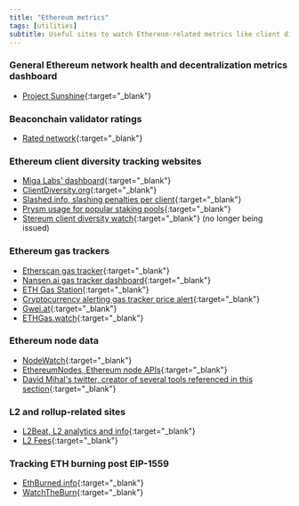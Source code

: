 ```yaml
---
title: "Ethereum metrics"
tags: [utilities]
subtitle: Useful sites to watch Ethereum-related metrics like client diversity, gas fees...
---
```


### General Ethereum network health and decentralization metrics dashboard

- [Project Sunshine](https://ethsunshine.com/){:target="_blank"}

### Beaconchain validator ratings

- [Rated network](https://www.rated.network/){:target="_blank"}

### Ethereum client diversity tracking websites

- [Miga Labs' dashboard](http://migalabs.es/crawler/dashboard){:target="_blank"}
- [ClientDiversity.org](https://clientdiversity.org/){:target="_blank"}
- [Slashed.info, slashing penalties per client](https://www.slashed.info/){:target="_blank"}
- [Prysm usage for popular staking pools](https://pools.invis.cloud/){:target="_blank"}
- [Stereum client diversity watch](https://stereum.net/client-diversity-watch/){:target="_blank"} (no longer being issued)

### Ethereum gas trackers

- [Etherscan gas tracker](https://etherscan.io/gastracker){:target="_blank"}
- [Nansen.ai gas tracker dashboard](https://pro.nansen.ai/gas-tracker){:target="_blank"}
- [ETH Gas Station](https://ethgasstation.info/){:target="_blank"}
- [Cryptocurrency alerting gas tracker price alert](https://cryptocurrencyalerting.com/eth-gas-tracker.html){:target="_blank"}
- [Gwei.at](https://www.gwei.at/){:target="_blank"}
- [ETHGas.watch](https://ethgas.watch/){:target="_blank"}

### Ethereum node data

- [NodeWatch](https://www.nodewatch.io/){:target="_blank"}
- [EthereumNodes, Ethereum node APIs](https://ethereumnodes.com/){:target="_blank"}
- [David Mihal's twitter, creator of several tools referenced in this section](https://twitter.com/dmihal){:target="_blank"}

### L2 and rollup-related sites

- [L2Beat, L2 analytics and info](https://l2beat.com/){:target="_blank"}
- [L2 Fees](https://l2fees.info/){:target="_blank"}


### Tracking ETH burning post EIP-1559

- [EthBurned.info](https://ethburned.info/){:target="_blank"}
- [WatchTheBurn](https://watchtheburn.com/){:target="_blank"}
